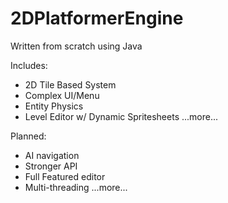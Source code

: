 # 2DPlatformerEngine
Written from scratch using Java

Includes:
- 2D Tile Based System
- Complex UI/Menu
- Entity Physics
- Level Editor w/ Dynamic Spritesheets
...more...

Planned:
- AI navigation
- Stronger API
- Full Featured editor
- Multi-threading
...more...
